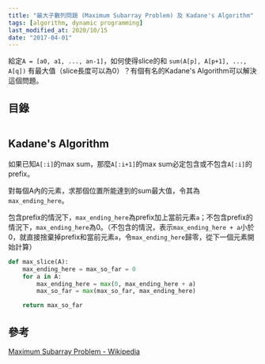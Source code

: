 ```yaml
---
title: "最大子數列問題 (Maximum Subarray Problem) 及 Kadane's Algorithm"
tags: [algorithm, dynamic programming]
last_modified_at: 2020/10/15
date: "2017-04-01"
---
```


給定`A = [a0, a1, ..., an-1]`，如何使得slice的和 `sum(A[p], A[p+1], ..., A[q])` 有最大值（slice長度可以為0）？有個有名的Kadane's Algorithm可以解決這個問題。

## 目錄

```toc
```

## Kadane's Algorithm

如果已知`A[:i]`的max sum，那麼`A[:i+1]`的max sum必定包含或不包含`A[:i]`的prefix。

對每個A內的元素，求那個位置所能達到的sum最大值，令其為`max_ending_here`。

包含prefix的情況下，`max_ending_here`為prefix加上當前元素`a`；不包含prefix的情況下，`max_ending_here`為0。（不包含的情況，表示`max_ending_here + a`小於0，就直接捨棄掉prefix和當前元素`a`，令`max_ending_here`歸零，從下一個元素開始計算）

~~~Python
def max_slice(A):
    max_ending_here = max_so_far = 0
    for a in A:
        max_ending_here = max(0, max_ending_here + a)
        max_so_far = max(max_so_far, max_ending_here)

    return max_so_far
~~~

## 參考

[Maximum Subarray Problem - Wikipedia](https://en.wikipedia.org/wiki/Maximum_subarray_problem)
